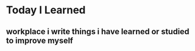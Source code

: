 # Today I Learned

## workplace i write things i have learned or studied <strong>to improve<strong> myself
